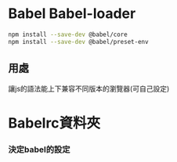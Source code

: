 # Babel Babel-loader

```bash
npm install --save-dev @babel/core
npm install --save-dev @babel/preset-env
```

## 用處

讓js的語法能上下兼容不同版本的瀏覽器(可自己設定)

# Babelrc資料夾

### 決定babel的設定

